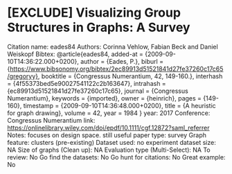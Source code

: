 # [EXCLUDE] Visualizing Group Structures in Graphs: A Survey

Citation name: eades84
Authors: Corinna Vehlow, Fabian Beck and Daniel Weiskopf
Bibtex: @article{eades84,
added-at = {2009-09-10T14:36:22.000+0200},
author = {Eades, P.},
biburl = {https://www.bibsonomy.org/bibtex/2ec89913d51521841d27fe37260c17c65/gregoryy},
booktitle = {Congressus Numerantium, 42, 149-160.},
interhash = {4f55373bed5e90027541122c2b163647},
intrahash = {ec89913d51521841d27fe37260c17c65},
journal = {Congressus Numerantium},
keywords = {imported},
owner = {heinrich},
pages = {149-160},
timestamp = {2009-09-10T14:36:48.000+0200},
title = {A heuristic for graph drawing},
volume = 42,
year = 1984
}
year: 2017
Conference: Congressus Numerantium
link: https://onlinelibrary.wiley.com/doi/epdf/10.1111/cgf.12872?saml_referrer
Notes: focuses on design space. still useful
paper type: survey
Graph feature: clusters (pre-existing)
Dataset used: no experiment
dataset size: NA
Size of graphs (Clean up): NA
Evaluation type (Multi-Select): NA
To review: No
Go find the datasets: No
Go hunt for citations: No
Great example: No
